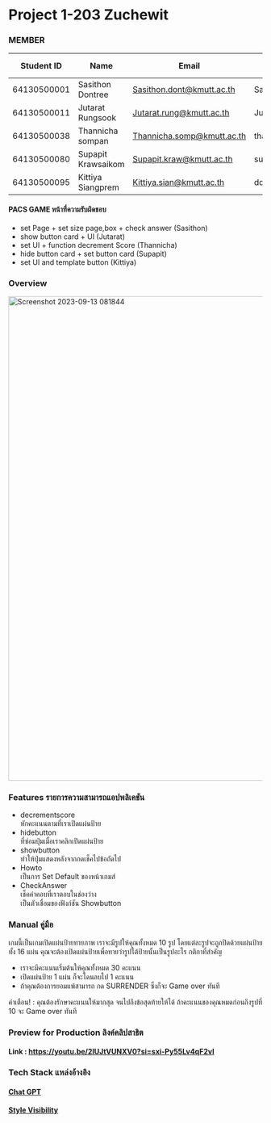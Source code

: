 # Project 1-203  Zuchewit



### MEMBER
| Student ID  | Name                     | Email                      | Github Username  | Contributions (%) |
|-------------|--------------------------|----------------------------|------------------|-------------------|
| 64130500001 | Sasithon Dontree         | Sasithon.dont@kmutt.ac.th  | SaSithon29       |        25         |
| 64130500011 | Jutarat Rungsook         | Jutarat.rung@kmutt.ac.th   | Jutar1           |        20         |
| 64130500038 | Thannicha sompan         | Thannicha.somp@kmutt.ac.th | thannichasompan  |        20         |
| 64130500080 | Supapit Krawsaikom       | Supapit.kraw@kmutt.ac.th   | supapitploy      |        20         |
| 64130500095 | Kittiya Siangprem        | Kittiya.sian@kmutt.ac.th   | ddreamktty       |        15         |


#### PACS GAME หน้าที่ความรับผิดชอบ
- set Page + set size page,box + check answer (Sasithon)
- show button card + UI (Jutarat)
- set UI + function decrement Score (Thannicha)
- hide button card + set button card (Supapit)
- set UI and template button (Kittiya) 


### Overview 
<img width="960" alt="Screenshot 2023-09-13 081844" src="https://github.com/thannichasompan/PROJECT1-SEC-1-Zuchewit/assets/88095690/6c5db5cf-84a4-4bf9-acc2-8ae3ce96d7c2">

### Features รายการความสามารถแอปพลิเคชัน
- decrementscore   
   หักคะแนนตามที่เราเปิดแผ่นป้าย
- hidebutton  
  ที่ซ่อมปุ่มเมื่อเราคลิกเปิดแผ่นป้าย
- showbutton  
  ทำให้ปุ่มแสดงหลังจากกดเช็คไปข้อถัดไป
- Howto  
  เป็นการ Set Default ของหน้าเกมส์
- CheckAnswer  
  เช็คคำคอบที่เราตอบในช่องว่าง   
  เป็นตัวเชื่อมของฟังก์ชัน Showbutton
 

### Manual คู่มือ
  เกมนี้เป็นเกมเปิดแผ่นป้ายทายภาพ เราจะมีรูปให้คุณทั้งหมด 10 รูป โดยแต่ละรูปจะถูกปิดด้วยแผ่นป้ายทั้ง 16 แผ่น คุณจะต้องเปิดแผ่นป้ายเพื่อทายว่ารูปใต้ป้ายนั้นเป็นรูปอะไร
กติกาที่สำคัญ
- เราจะมีคะแนนเริ่มต้นให้คุณทั้งหมด 30 คะแนน
- เปิดแผ่นป้าย 1 แผ่น ก็จะโดนลบไป 1 คะแนน
- ถ้าคุณต้องการยอมแพ้สามารถ กด SURRENDER ซึ่งก็จะ Game over ทันที <br>

คำเตือน! : คุณต้องรักษาคะแนนให้มากสุด จนไปถึงข้อสุดท้ายให้ได้ ถ้าคะแนนของคุณหมดก่อนถึงรูปที่ 10 จะ Game over ทันที


### Preview for Production ลิงค์คลิปสาธิต

#### Link : https://youtu.be/2lUJtVUNXV0?si=sxi-Py55Lv4qF2vl

### Tech Stack แหล่งอ้างอิง
  ####  [Chat GPT](https://chat.openai.com/?model=text-davinci-002-render-sha) 
  ####  [Style Visibility](https://www.w3schools.com/jsref/prop_style_visibility.asp)
